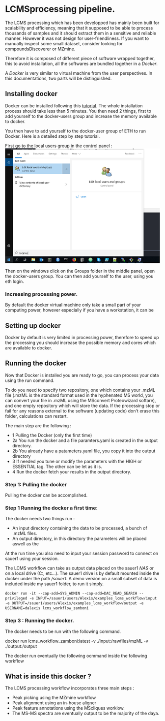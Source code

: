 # LCMSprocessing pipeline.

The LCMS processing which has been developped has mainly been built for scalability and
efficiency, meaning that it supposed to be able to process thousands of samples and it should
extract them in a sensitive and reliable manner. However it was not design for user-friendliness.
If you want to manually inspect some small dataset, consider looking for compoundsDiscoverer or MZmine.

Therefore it is composed of different piece of software wrapped together, this to avoid installation, all the softwares are bundled together in a *Docker*.

A *Docker* is very similar to virtual machine from the user perspectives. In this documentations, two parts will be distinguished.

## Installing docker

Docker can be installed following this [tutorial](https://runnable.com/docker/install-docker-on-windows-10).
The whole installation process should take less than 5 minutes. You then need 2 things, first to add yourself to the docker-users group and increase the memory available to docker.

You then have to add yourself to the docker-user group of ETH to run Docker. Here is a detailed step by step tutorial.

First go to the local users group in the control panel :
![alt text](imgs/local_users.png)

Then on the windows click on the Groups folder in the middle panel, open the docker-users group. You  can then add yourself to the user, using you eth login.

### Increasing processing power.
By default the docker virtual machine only take a small part of your computing power, however especially if you have a workstation, it can be


## Setting up docker
Docker by default is very limited in processing power, therefore to speed up the processing you should increase the possible memory and cores which are available to docker.


## Running the docker

Now that Docker is installed you are ready to go, you can process your data using the run command.


 To do you need to specify two repository, one which contains
your .mzML file (.mzML is the standard format used in the hyphenated MS world, you can convert your file in .mzML using the MSconvert Proteowizard softare), and one empty repository which will store the data. If the processing stop or fail for any reasons external to the software (updating code) don't erase this folder, calculations can restart.

The main step are the following :
- 1 Pulling the Docker (only the first time)
- 2a You run the docker and a file paramters.yaml is created in the output directory.
- 2b You already have a patameters.yaml file, you copy it into the output directory
- 3 If needed you tune or modify the parameters with the HIGH or ESSENTIAL tag. The other can be let as it is.
- 4 Run the docker fetch your results in the output directory.

### Step 1: Pulling the docker
Pulling the docker can be accomplished.


### Step 1 Running the docker a first time:
The docker needs two things run :
* An input directory containing the data to be processed, a bunch of .mzML files.
* An output directory, in this directory the parameters will be placed aswell as the

At the run time you also need to input your session password to connect on sauer1 using your session.

The LCMS workflow can take as output data placed on the sauer1 *NAS* or on a local drive (C:, etc...). The sauer1 drive is by default mounted inside the docker under the path */sauer1*. A demo version on a small subset of data is included inside my sauer1 folder, to run it simply.

```
docker run -it --cap-add=SYS_ADMIN --cap-add=DAC_READ_SEARCH --privileged -e INPUT=/sauer1/users/Alexis/examples_lcms_workflow/input -e OUTPUT=/sauer1/users/Alexis/examples_lcms_workflow/output -e USERNAME=dalexis lcms_workflow_zamboni
```

### Step 3 : Running the docker.

The docker needs to be run with the following command.

docker run lcms_workflow_zamboni:latest -v ./input:/rawfiles/mzML -v ./output:/output

The docker run eventually the following ocmmand inside the following workflow


## What is inside this docker ?

The LCMS processing workflow incorporates three main steps :
- Peak picking using the MZmine workflow
- Peak alignment using an in-house aligner
- Peak feature annotations using the MScliques worklow.
- The MS-MS spectra are eventually output to be the majority of the daya.
